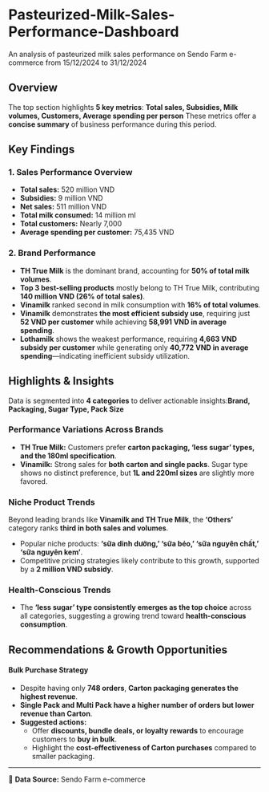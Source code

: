 # Pasteurized-Milk-Sales-Performance-Dashboard
An analysis of pasteurized milk sales performance on Sendo Farm e-commerce from 15/12/2024 to 31/12/2024

## Overview
The top section highlights **5 key metrics**: **Total sales, Subsidies, Milk volumes, Customers, Average spending per person**
These metrics offer a **concise summary** of business performance during this period.

## Key Findings
### **1. Sales Performance Overview**
- **Total sales:** 520 million VND
- **Subsidies:** 9 million VND
- **Net sales:** 511 million VND
- **Total milk consumed:** 14 million ml
- **Total customers:** Nearly 7,000
- **Average spending per customer:** 75,435 VND

### **2. Brand Performance**
- **TH True Milk** is the dominant brand, accounting for **50% of total milk volumes**.
- **Top 3 best-selling products** mostly belong to TH True Milk, contributing **140 million VND (26% of total sales)**.
- **Vinamilk** ranked second in milk consumption with **16% of total volumes**.
- **Vinamilk** demonstrates **the most efficient subsidy use**, requiring just **52 VND per customer** while achieving **58,991 VND in average spending**.
- **Lothamilk** shows the weakest performance, requiring **4,663 VND subsidy per customer** while generating only **40,772 VND in average spending**—indicating inefficient subsidy utilization.

## Highlights & Insights
Data is segmented into **4 categories** to deliver actionable insights:**Brand, Packaging, Sugar Type, Pack Size**

### **Performance Variations Across Brands**
- **TH True Milk:** Customers prefer **carton packaging, ‘less sugar’ types, and the 180ml specification**.
- **Vinamilk:** Strong sales for **both carton and single packs**. Sugar type shows no distinct preference, but **1L and 220ml sizes** are slightly more favored.

### **Niche Product Trends**
Beyond leading brands like **Vinamilk and TH True Milk**, the **‘Others’** category ranks **third in both sales and volumes**.
- Popular niche products: **‘sữa dinh dưỡng,’ ‘sữa béo,’ ‘sữa nguyên chất,’ ‘sữa nguyên kem’**.
- Competitive pricing strategies likely contribute to this growth, supported by a **2 million VND subsidy**.

### **Health-Conscious Trends**
- The **‘less sugar’ type consistently emerges as the top choice** across all categories, suggesting a growing trend toward **health-conscious consumption**.

## Recommendations & Growth Opportunities
#### **Bulk Purchase Strategy**
- Despite having only **748 orders**, **Carton packaging generates the highest revenue**.
- **Single Pack and Multi Pack have a higher number of orders but lower revenue than Carton**.
- **Suggested actions:**
  - Offer **discounts, bundle deals, or loyalty rewards** to encourage customers to **buy in bulk**.
  - Highlight the **cost-effectiveness of Carton purchases** compared to smaller packaging.
  
---
🛒 **Data Source:** Sendo Farm e-commerce
